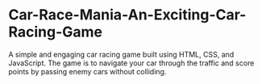 # Car-Race-Mania-An-Exciting-Car-Racing-Game
A simple and engaging car racing game built using HTML, CSS, and JavaScript. The game is to navigate your car through the traffic and score points by passing enemy cars without colliding.
